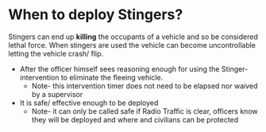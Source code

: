 # When to deploy Stingers?

Stingers can end up **killing** the occupants of a vehicle and so be considered lethal force. When stingers are used the vehicle can become uncontrollable letting the vehicle crash/ flip.

* After the officer himself sees reasoning enough for using the Stinger-intervention to eliminate the fleeing vehicle.
  * Note- this intervention timer does not need to be elapsed nor waived by a supervisor
* It is safe/ effective enough to be deployed
  * Note- it can only be called safe if Radio Traffic is clear, officers know they will be deployed and where and civilians can be protected
